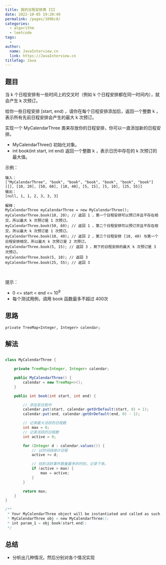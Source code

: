```yaml
---
title: 我的日程安排表 III
date: 2022-10-05 19:20:49
permalink: /pages/1096c8/
categories:
  - algorithm
  - leetcode
tags:
  - 
author: 
  name: JavaInterview.cn
  link: https://JavaInterview.cn
titleTag: Java
---
```


## 题目

当 k 个日程安排有一些时间上的交叉时（例如 k 个日程安排都在同一时间内），就会产生 k 次预订。

给你一些日程安排 [start, end) ，请你在每个日程安排添加后，返回一个整数 k ，表示所有先前日程安排会产生的最大 k 次预订。

实现一个 MyCalendarThree 类来存放你的日程安排，你可以一直添加新的日程安排。

- MyCalendarThree() 初始化对象。
- int book(int start, int end) 返回一个整数 k ，表示日历中存在的 k 次预订的最大值。

示例：

    输入：
    ["MyCalendarThree", "book", "book", "book", "book", "book", "book"]
    [[], [10, 20], [50, 60], [10, 40], [5, 15], [5, 10], [25, 55]]
    输出：
    [null, 1, 1, 2, 3, 3, 3]
    
    解释：
    MyCalendarThree myCalendarThree = new MyCalendarThree();
    myCalendarThree.book(10, 20); // 返回 1 ，第一个日程安排可以预订并且不存在相交，所以最大 k 次预订是 1 次预订。
    myCalendarThree.book(50, 60); // 返回 1 ，第二个日程安排可以预订并且不存在相交，所以最大 k 次预订是 1 次预订。
    myCalendarThree.book(10, 40); // 返回 2 ，第三个日程安排 [10, 40) 与第一个日程安排相交，所以最大 k 次预订是 2 次预订。
    myCalendarThree.book(5, 15); // 返回 3 ，剩下的日程安排的最大 k 次预订是 3 次预订。
    myCalendarThree.book(5, 10); // 返回 3
    myCalendarThree.book(25, 55); // 返回 3
 

提示：

- 0 <= start < end <= 10<sup>9</sup>
- 每个测试用例，调用 book 函数最多不超过 400次


## 思路

    private TreeMap<Integer, Integer> calendar;


## 解法
```java

class MyCalendarThree {

    private TreeMap<Integer, Integer> calendar;

    public MyCalendarThree() {
        calendar = new TreeMap<>();
    }

    public int book(int start, int end) {

        // 添加至日程中
        calendar.put(start, calendar.getOrDefault(start, 0) + 1);
        calendar.put(end, calendar.getOrDefault(end, 0) - 1);

        // 记录最大活跃的日程数
        int max = 0;
        // 记录活跃的日程数
        int active = 0;

        for (Integer d : calendar.values()) {
            // 以时间线统计日程
            active += d;

            // 找到活跃事件数量最多的时刻，记录下来。
            if (active > max) {
                max = active;
            }
        }

        return max;
    }
}

/**
 * Your MyCalendarThree object will be instantiated and called as such:
 * MyCalendarThree obj = new MyCalendarThree();
 * int param_1 = obj.book(start,end);
 */
```

## 总结

- 分析出几种情况，然后分别对各个情况实现 
